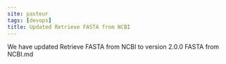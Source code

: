 ```yaml
---
site: pasteur
tags: [devops]
title: Updated Retrieve FASTA from NCBI
---
```


We have updated Retrieve FASTA from NCBI to  version 2.0.0 FASTA from NCBI.md
